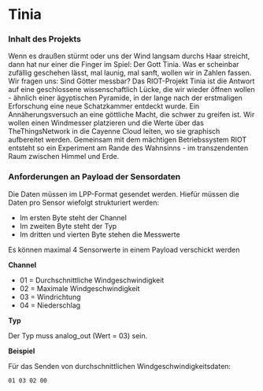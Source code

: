 # Tinia

### Inhalt des Projekts
Wenn es draußen stürmt oder uns der Wind langsam durchs Haar streicht, dann hat nur einer die Finger im Spiel: Der Gott Tinia. Was er scheinbar zufällig geschehen lässt, mal launig, mal sanft, wollen wir in Zahlen fassen. Wir fragen uns: Sind Götter messbar? Das RIOT-Projekt Tinia ist die Antwort auf eine geschlossene wissenschaftlich Lücke, die wir wieder öffnen wollen - ähnlich einer ägyptischen Pyramide, in der lange nach der erstmaligen Erforschung eine neue Schatzkammer entdeckt wurde. Ein Annäherungsversuch an eine göttliche Macht, die schwer zu greifen ist. Wir wollen einen Windmesser platzieren und die Werte über das TheThingsNetwork in die Cayenne Cloud leiten, wo sie graphisch aufbereitet werden. Gemeinsam mit dem mächtigen Betriebssystem RIOT entsteht so ein Experiment am Rande des Wahnsinns - im transzendenten Raum zwischen Himmel und Erde.

### Anforderungen an Payload der Sensordaten

Die Daten müssen im LPP-Format gesendet werden.
Hiefür müssen die Daten pro Sensor wiefolgt strukturiert werden:
- Im ersten Byte steht der Channel
- Im zweiten Byte steht der Typ
- Im dritten und vierten Byte stehen die Messwerte

Es können maximal 4 Sensorwerte in einem Payload verschickt werden

**Channel**
- 01 = Durchschnittliche Windgeschwindigkeit
- 02 = Maximale Windgeschwindigkeit
- 03 = Windrichtung
- 04 = Niederschlag

**Typ**

Der Typ muss analog_out (Wert = 03) sein.

**Beispiel**

Für das Senden von durchschnittlichen Windgeschwindigkeitsdaten:

```
01 03 02 00
```


